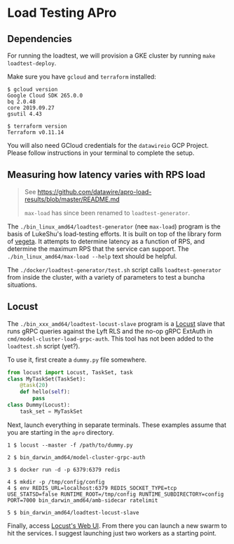 # Load Testing APro

## Dependencies

For running the loadtest, we will provision a GKE cluster by running
`make loadtest-deploy`.

Make sure you have `gcloud` and `terraform` installed:
```console
$ gcloud version
Google Cloud SDK 265.0.0
bq 2.0.48
core 2019.09.27
gsutil 4.43

$ terraform version
Terraform v0.11.14
```

You will also need GCloud credentials for the `datawireio` GCP Project.
Please follow instructions in your terminal to complete the setup.

## Measuring how latency varies with RPS load

 > See https://github.com/datawire/apro-load-results/blob/master/README.md
 >
 > `max-load` has since been renamed to `loadtest-generator`.

The `./bin_linux_amd64/loadtest-generator` (nee `max-load`) program is
the basis of LukeShu's load-testing efforts.  It is built on top of
the library form of [vegeta][].  It attempts to determine latency as a
function of RPS, and determine the maximum RPS that the service can
support.  The `./bin_linux_amd64/max-load --help` text should be
helpful.

[vegeta]: https://github.com/tsenart/vegeta

The `./docker/loadtest-generator/test.sh` script calls
`loadtest-generator` from inside the cluster, with a variety of
parameters to test a buncha situations.

## Locust

The `./bin_xxx_amd64/loadtest-locust-slave` program is a [Locust][]
slave that runs gRPC queries against the Lyft RLS and the no-op gRPC
ExtAuth in `cmd/model-cluster-load-grpc-auth`. This tool has not been
added to the `loadtest.sh` script (yet?).

[Locust]: https://docs.locust.io/en/stable/index.html

To use it, first create a `dummy.py` file somewhere.

```python
from locust import Locust, TaskSet, task
class MyTaskSet(TaskSet):
    @task(20)
    def hello(self):
        pass
class Dummy(Locust):
    task_set = MyTaskSet
```

Next, launch everything in separate terminals. These examples assume that
you are starting in the `apro` directory.

```console
1 $ locust --master -f /path/to/dummy.py

2 $ bin_darwin_amd64/model-cluster-grpc-auth

3 $ docker run -d -p 6379:6379 redis

4 $ mkdir -p /tmp/config/config
4 $ env REDIS_URL=localhost:6379 REDIS_SOCKET_TYPE=tcp USE_STATSD=false RUNTIME_ROOT=/tmp/config RUNTIME_SUBDIRECTORY=config PORT=7000 bin_darwin_amd64/amb-sidecar ratelimit

5 $ bin_darwin_amd64/loadtest-locust-slave
```

Finally, access [Locust's Web UI](http://localhost:8089/). From there you
can launch a new swarm to hit the services. I suggest launching just two
workers as a starting point.
